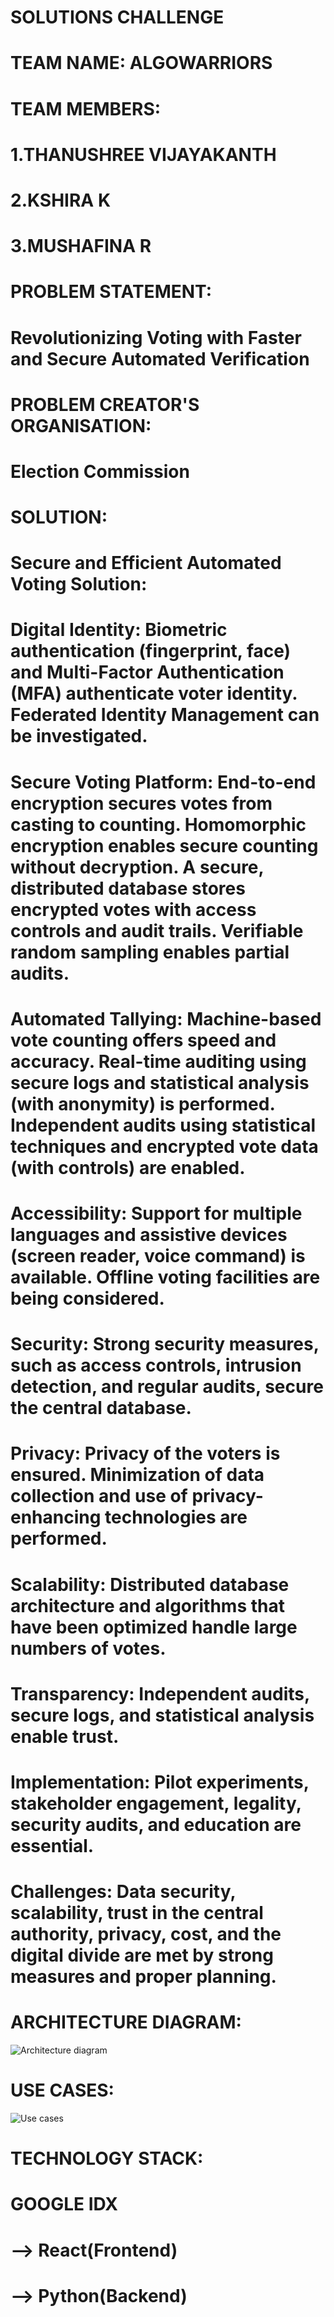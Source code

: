 # SOLUTIONS CHALLENGE

# TEAM NAME: ALGOWARRIORS 

# TEAM MEMBERS:
# 1.THANUSHREE VIJAYAKANTH
# 2.KSHIRA K
# 3.MUSHAFINA R

# PROBLEM STATEMENT:
# Revolutionizing Voting with Faster and Secure Automated Verification

# PROBLEM CREATOR'S ORGANISATION:
# Election Commission 

# SOLUTION:
# Secure and Efficient Automated Voting Solution:

# Digital Identity: Biometric authentication (fingerprint, face) and Multi-Factor Authentication (MFA) authenticate voter identity. Federated Identity Management can be investigated.

# Secure Voting Platform: End-to-end encryption secures votes from casting to counting. Homomorphic encryption enables secure counting without decryption. A secure, distributed database stores encrypted votes with access controls and audit trails. Verifiable random sampling enables partial audits.

# Automated Tallying: Machine-based vote counting offers speed and accuracy. Real-time auditing using secure logs and statistical analysis (with anonymity) is performed. Independent audits using statistical techniques and encrypted vote data (with controls) are enabled.

# Accessibility: Support for multiple languages and assistive devices (screen reader, voice command) is available. Offline voting facilities are being considered.

# Security: Strong security measures, such as access controls, intrusion detection, and regular audits, secure the central database.

# Privacy: Privacy of the voters is ensured. Minimization of data collection and use of privacy-enhancing technologies are performed.

# Scalability: Distributed database architecture and algorithms that have been optimized handle large numbers of votes.

# Transparency: Independent audits, secure logs, and statistical analysis enable trust.

# Implementation: Pilot experiments, stakeholder engagement, legality, security audits, and education are essential.

# Challenges: Data security, scalability, trust in the central authority, privacy, cost, and the digital divide are met by strong measures and proper planning.

# ARCHITECTURE DIAGRAM:
![Architecture diagram](https://github.com/user-attachments/assets/7e49e67f-6134-41ca-9349-6bb1fddc9505)

# USE CASES:
![Use cases ](https://github.com/user-attachments/assets/eb80c342-b12b-4c30-89a6-51b856cd57cf)

# TECHNOLOGY STACK:
# GOOGLE IDX
# --> React(Frontend)
# --> Python(Backend)

